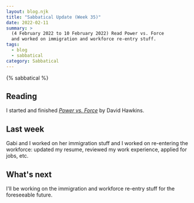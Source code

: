 ```yaml
---
layout: blog.njk
title: "Sabbatical Update (Week 35)"
date: 2022-02-11
summary: >
  (4 February 2022 to 10 February 2022) Read Power vs. Force
  and worked on immigration and workforce re-entry stuff.
tags:
  - blog
  - sabbatical
category: Sabbatical
---
```


{% sabbatical %}

## Reading

I started and finished [*Power vs. Force*](https://bookshop.org/books/power-vs-force/9781401945077)
by David Hawkins.

## Last week

Gabi and I worked on her immigration stuff and I worked on
re-entering the workforce: updated my resume, reviewed my work
experience, applied for jobs, etc.

## What's next

I'll be working on the immigration and workforce re-entry
stuff for the foreseeable future.
